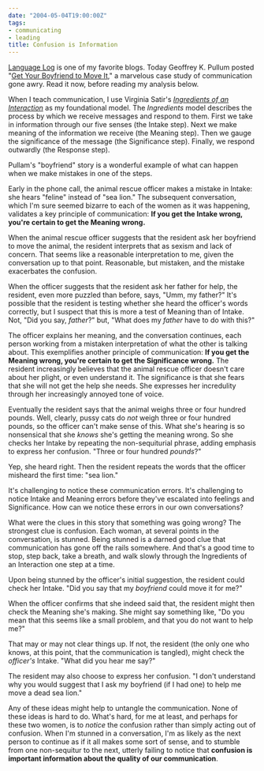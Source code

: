 ```yaml
---
date: "2004-05-04T19:00:00Z"
tags:
- communicating
- leading
title: Confusion is Information
---
```


<p>
<a href="http://itre.cis.upenn.edu/~myl/languagelog/">Language Log</a> is one of my favorite blogs.  Today Geoffrey K. Pullum posted "<a href="http://itre.cis.upenn.edu/~myl/languagelog/archives/000851.html">Get Your Boyfriend to Move It</a>," a marvelous case study of communication gone awry.  Read it now, before reading my analysis below. </p>
<p> When I teach communication, I use Virginia Satir's <em>
<a href="http://dhemery.com/articles/untangling_communication/">Ingredients of an Interaction</a>
</em> as my foundational model.  The <em>Ingredients</em> model describes the process by which we receive messages and respond to them.  First we take in information through our five senses (the Intake step).  Next we make meaning of the information we receive (the Meaning step).  Then we gauge the significance of the message (the Significance step).  Finally, we respond outwardly (the Response step). </p>
<p> Pullam's "boyfriend" story is a wonderful example of what can happen when we make mistakes in one of the steps. </p>
<p> Early in the phone call, the animal rescue officer makes a mistake in Intake:  she hears "feline" instead of "sea lion."  The subsequent conversation, which I'm sure seemed bizarre to each of the women as it was happening, validates a key principle of communication: <strong>If you get the Intake wrong, you're certain to get the Meaning wrong.</strong>
</p>
<p> When the animal rescue officer suggests that the resident ask her boyfriend to move the animal, the resident interprets that as sexism and lack of concern.  That seems like a reasonable interpretation to me, given the conversation up to that point.  Reasonable, but mistaken, and the mistake exacerbates the confusion. </p>
<p> When the officer suggests that the resident ask her father for help, the resident, even more puzzled than before, says, "Umm, my father?"  It's possible that the resident is testing whether she heard the officer's words correctly, but I suspect that this is more a test of Meaning than of Intake.  Not, "Did you say, <em>father</em>?" but, "What does my <em>father</em> have to do with this?" </p>
<p> The officer explains her meaning, and the conversation continues, each person working from a mistaken interpretation of what the other is talking about.  This exemplifies another principle of communication: <strong>If you get the Meaning wrong, you're certain to get the Significance wrong.</strong>  The resident increasingly believes that the animal rescue officer doesn't care about her plight, or even understand it.  The significance is that she fears that she will not get the help she needs.  She expresses her incredulity through her increasingly annoyed tone of voice. </p>
<p> Eventually the resident says that the animal weighs three or four hundred pounds.  Well, clearly, pussy cats do <em>not</em> weigh three or four hundred pounds, so the officer can't make sense of this.  What she's hearing is so nonsensical that she <em>knows</em> she's getting the meaning wrong.  So she checks her Intake by repeating the non-sequiturial phrase, adding emphasis to express her confusion.  "Three or four hundred <em>pounds</em>?" </p>
<p> Yep, she heard right.  Then the resident repeats the words that the officer misheard the first time: "sea lion." </p>
<p> It's challenging to notice these communication errors.  It's challenging to notice Intake and Meaning errors before they've escalated into feelings and Significance.  How can we notice these errors in our own conversations? </p>
<p> What were the clues in this story that something was going wrong?  The strongest clue is confusion.  Each woman, at several points in the conversation, is stunned.  Being stunned is a darned good clue that communication has gone off the rails somewhere.  And that's a good time to stop, step back, take a breath, and walk slowly through the Ingredients of an Interaction one step at a time. </p>
<p> Upon being stunned by the officer's initial suggestion, the resident could check her Intake.  "Did you say that my <em>boyfriend</em> could move it for me?" </p>
<p> When the officer confirms that she indeed said that, the resident might then check the Meaning she's making.  She might say something like, "Do you mean that this seems like a small problem, and that you do not want to help me?" </p>
<p> That may or may not clear things up.  If not, the resident (the only one who knows, at this point, that the communication is tangled), might check the <em>officer's</em> Intake.  "What did you hear me say?" </p>
<p> The resident may also choose to express her confusion.  "I don't understand why you would suggest that I ask my boyfriend (if I had one) to help me move a dead sea lion." </p>
<p> Any of these ideas might help to untangle the communication.  None of these ideas is hard to do.  What's hard, for me at least, and perhaps for these two women, is to <em>notice</em> the confusion rather than simply acting out of confusion.  When I'm stunned in a conversation, I'm as likely as the next person to continue as if it all makes some sort of sense, and to stumble from one non-sequitur to the next, utterly failing to notice that <strong>confusion is important information about the quality of our communication</strong>. </p>
